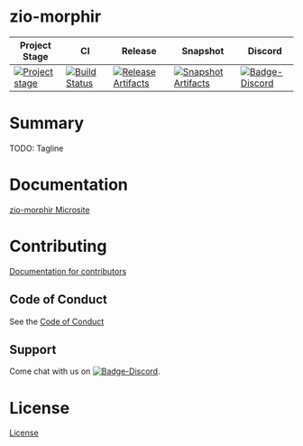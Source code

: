 # zio-morphir

| Project Stage | CI | Release | Snapshot | Discord |
| --- | --- | --- | --- | --- |
| [![Project stage][Badge-Stage]][Link-Stage-Page] | [![Build Status][Badge-Circle]][Link-Circle] | [![Release Artifacts][Badge-SonatypeReleases]][Link-SonatypeReleases] | [![Snapshot Artifacts][Badge-SonatypeSnapshots]][Link-SonatypeSnapshots] | [![Badge-Discord]][Link-Discord] |

# Summary
TODO: Tagline

# Documentation
[zio-morphir Microsite](https://zio.github.io/zio-morphir/)

# Contributing
[Documentation for contributors](https://zio.github.io/zio-morphir/docs/about/about_contributing)

## Code of Conduct

See the [Code of Conduct](https://zio.github.io/zio-morphir/docs/about/about_coc)

## Support

Come chat with us on [![Badge-Discord]][Link-Discord].


# License
[License](LICENSE)

[Badge-SonatypeReleases]: https://img.shields.io/nexus/r/https/oss.sonatype.org/dev.zio/zio-morphir_2.13.svg "Sonatype Releases"
[Badge-SonatypeSnapshots]: https://img.shields.io/nexus/s/https/oss.sonatype.org/dev.zio/zio-morphir_2.13.svg "Sonatype Snapshots"
[Badge-Discord]: https://img.shields.io/discord/629491597070827530?logo=discord "chat on discord"
[Badge-Circle]: https://circleci.com/gh/zio/zio-morphir.svg?style=svg "circleci"
[Link-Circle]: https://circleci.com/gh/zio/zio-morphir "circleci"
[Link-SonatypeReleases]: https://oss.sonatype.org/content/repositories/releases/dev/zio/zio-morphir_2.13/ "Sonatype Releases"
[Link-SonatypeSnapshots]: https://oss.sonatype.org/content/repositories/snapshots/dev/zio/zio-morphir_2.13/ "Sonatype Snapshots"
[Link-Discord]: https://discord.gg/2ccFBr4 "Discord"
[Badge-Stage]: https://img.shields.io/badge/Project%20Stage-Concept-red.svg
[Link-Stage-Page]: https://github.com/zio/zio/wiki/Project-Stages

